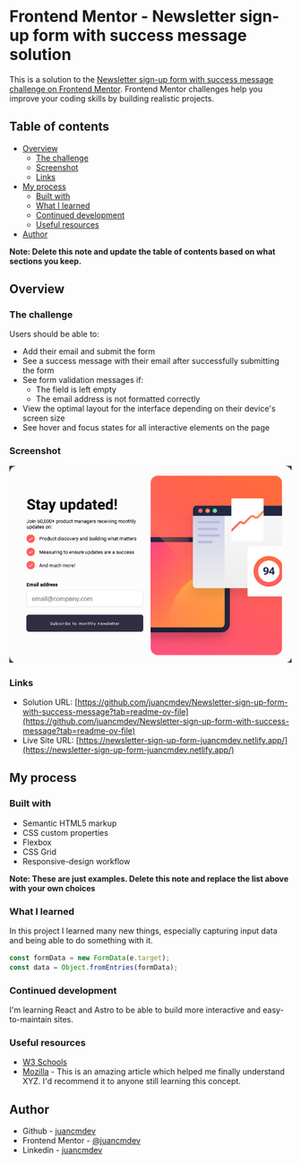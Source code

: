 # Frontend Mentor - Newsletter sign-up form with success message solution

This is a solution to the [Newsletter sign-up form with success message challenge on Frontend Mentor](https://www.frontendmentor.io/challenges/newsletter-signup-form-with-success-message-3FC1AZbNrv). Frontend Mentor challenges help you improve your coding skills by building realistic projects.

## Table of contents

- [Overview](#overview)
  - [The challenge](#the-challenge)
  - [Screenshot](#screenshot)
  - [Links](#links)
- [My process](#my-process)
  - [Built with](#built-with)
  - [What I learned](#what-i-learned)
  - [Continued development](#continued-development)
  - [Useful resources](#useful-resources)
- [Author](#author)

**Note: Delete this note and update the table of contents based on what sections you keep.**

## Overview

### The challenge

Users should be able to:

- Add their email and submit the form
- See a success message with their email after successfully submitting the form
- See form validation messages if:
  - The field is left empty
  - The email address is not formatted correctly
- View the optimal layout for the interface depending on their device's screen size
- See hover and focus states for all interactive elements on the page

### Screenshot

![alt text](image.png)

### Links

- Solution URL: [https://github.com/juancmdev/Newsletter-sign-up-form-with-success-message?tab=readme-ov-file](https://github.com/juancmdev/Newsletter-sign-up-form-with-success-message?tab=readme-ov-file)
- Live Site URL: [https://newsletter-sign-up-form-juancmdev.netlify.app/](https://newsletter-sign-up-form-juancmdev.netlify.app/)

## My process

### Built with

- Semantic HTML5 markup
- CSS custom properties
- Flexbox
- CSS Grid
- Responsive-design workflow

**Note: These are just examples. Delete this note and replace the list above with your own choices**

### What I learned

In this project I learned many new things, especially capturing input data and being able to do something with it.

```js
const formData = new FormData(e.target);
const data = Object.fromEntries(formData);
```

### Continued development

I'm learning React and Astro to be able to build more interactive and easy-to-maintain sites.

### Useful resources

- [W3 Schools](https://w3schools.com)
- [Mozilla](https://www.mozilla.org/es-AR/) - This is an amazing article which helped me finally understand XYZ. I'd recommend it to anyone still learning this concept.

## Author

- Github - [juancmdev](https://github.com/juancmdev)
- Frontend Mentor - [@juancmdev](https://www.frontendmentor.io/profile/juancmdev)
- Linkedin - [juancmdev](https://www.linkedin.com/in/juan-carlos-moreno-j-14829423b/)
